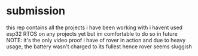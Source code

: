 # submission
this rep contains all the projects i have been working with
i havent used esp32 RTOS on any projects yet but im comfortable to do so in future
NOTE: it's the only video proof i have of rover in action and due to heavy usage, the battery wasn't charged to its fullest hence rover seems sluggish
